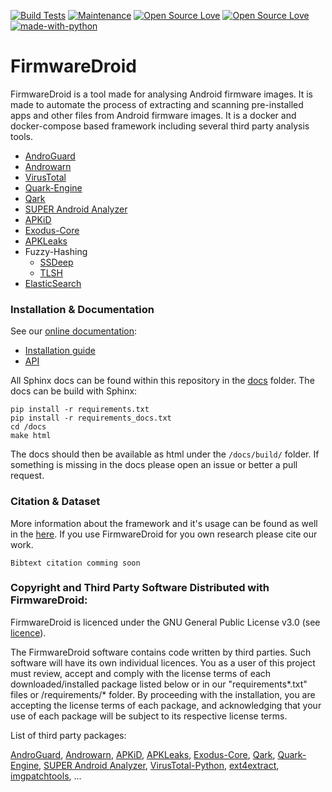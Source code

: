 [![Build Tests](https://github.com/FirmwareDroid/FirmwareDroid/actions/workflows/build_tests.yml/badge.svg)](https://github.com/FirmwareDroid/FirmwareDroid/actions/workflows/build_tests.yml)
[![Maintenance](https://img.shields.io/badge/Maintained%3F-yes-green.svg)](https://GitHub.com/Naereen/StrapDown.js/graphs/commit-activity)
[![Open Source Love](https://badges.frapsoft.com/os/v2/open-source.svg?v=102)](https://github.com/ellerbrock/open-source-badge/)
[![Open Source Love](https://badges.frapsoft.com/os/gpl/gpl.svg?v=102)](https://github.com/ellerbrock/open-source-badge/)
[![made-with-python](https://img.shields.io/badge/Made%20with-Python-1f425f.svg)](https://www.python.org/)

# FirmwareDroid
FirmwareDroid is a tool made for analysing Android firmware images. It is made to automate the process 
of extracting and scanning pre-installed apps and other files from Android firmware images. It is a docker and 
docker-compose based framework including several third party analysis tools.

* [AndroGuard](https://github.com/androguard/androguard)
* [Androwarn](https://github.com/maaaaz/androwarn/)
* [VirusTotal](https://www.virustotal.com)
* [Quark-Engine](https://github.com/quark-engine/quark-engine)
* [Qark](https://github.com/linkedin/qark/)
* [SUPER Android Analyzer](https://github.com/SUPERAndroidAnalyzer/super/)
* [APKiD](https://github.com/rednaga/APKiD/)
* [Exodus-Core](https://github.com/Exodus-Privacy/exodus-core/)
* [APKLeaks](https://github.com/dwisiswant0/apkleaks/)
* Fuzzy-Hashing
  * [SSDeep](https://ssdeep-project.github.io/ssdeep/index.html)
  * [TLSH](https://tlsh.org/)
* [ElasticSearch](https://www.elastic.co/)

### Installation & Documentation

See our [online documentation](https://firmwardroid.readthedocs.io/en/latest/):
* [Installation guide](https://firmwardroid.readthedocs.io/en/latest/01_installation.html)
* [API](https://firmwardroid.readthedocs.io/en/latest/06_code-documentation.html)

All Sphinx docs can be found within this repository in the [docs](https://github.com/FirmwareDroid/FirmwareDroid/tree/main/docs) folder.
The docs can be build with Sphinx:
```
pip install -r requirements.txt
pip install -r requirements_docs.txt
cd /docs
make html
```
The docs should then be available as html under the `/docs/build/` folder. If something is missing in the docs please
open an issue or better a pull request.


### Citation & Dataset

More information about the framework and it's usage can be found as well in the [here](). 
If you use FirmwareDroid for you own research please cite our work.
``` 
Bibtext citation comming soon
```

### Copyright and Third Party Software Distributed with FirmwareDroid:
FirmwareDroid is licenced under the GNU General Public License v3.0
(see [licence](https://github.com/FirmwareDroid/FirmwareDroid/blob/main/LICENSE.md)). 

The FirmwareDroid software contains code written by third parties. Such software will
have its own individual licences. You as a user of this project must review, 
accept and comply with the license terms of each downloaded/installed 
package listed below or in our "requirements*.txt" files or /requirements/* folder. By proceeding with the installation, 
you are accepting the license terms of each package, and acknowledging that your 
use of each package will be subject to its respective license terms.

List of third party packages:

[AndroGuard](https://github.com/androguard/androguard/blob/master/LICENCE-2.0),
[Androwarn](https://github.com/maaaaz/androwarn/blob/master/COPYING),
[APKiD](https://github.com/rednaga/APKiD/blob/master/LICENSE.COMMERCIAL),
[APKLeaks](https://github.com/dwisiswant0/apkleaks/blob/master/LICENSE),
[Exodus-Core](https://github.com/Exodus-Privacy/exodus-core/blob/v1/LICENSE), 
[Qark](https://github.com/linkedin/qark/blob/master/LICENSE),
[Quark-Engine](https://github.com/quark-engine/quark-engine/blob/master/LICENSE),
[SUPER Android Analyzer](https://github.com/SUPERAndroidAnalyzer/super/blob/master/LICENSE),
[VirusTotal-Python](https://github.com/dbrennand/virustotal-python/blob/master/LICENSE),
[ext4extract](https://github.com/hexedit/ext4extract),
[imgpatchtools](https://github.com/erfanoabdi/imgpatchtools), ...
